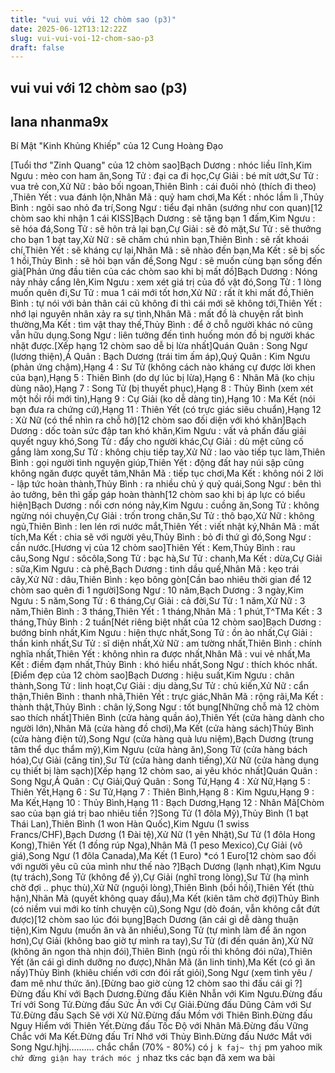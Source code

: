 ```yaml
---
title: "vui vui với 12 chòm sao (p3)"
date: 2025-06-12T13:12:22Z
slug: vui-vui-voi-12-chom-sao-p3
draft: false
---
```


## vui vui với 12 chòm sao (p3)

## lana nhanma9x

Bí Mật "Kinh Khủng Khiếp" của 12 Cung Hoàng Đạo
 
 

 
[Tuổi thơ "Zinh Quang" của 12 chòm sao]Bạch Dương : nhóc liều lĩnh,Kim Ngưu : mèo con ham ăn,Song Tử : đại ca đi học,Cự Giải : bé mít ướt,Sư Tử : vua trẻ con,Xử Nữ : bảo bối ngoan,Thiên Bình : cái đuôi nhỏ (thích đi theo) ,Thiên Yết : vua đánh lộn,Nhân Mã : quỷ ham chơi,Ma Kết : nhóc lầm lì ,Thủy Bình : ngôi sao nhỏ đa trí,Song Ngư : tiểu đại nhân (sướng như con quan)[12 chòm sao khi nhận 1 cái KISS]Bạch Dương : sẽ tặng bạn 1 đấm,Kim Ngưu : sẽ hóa đá,Song Tử : sẽ hôn trả lại bạn,Cự Giải : sẽ đỏ mặt,Sư Tử : sẽ thưởng cho bạn 1 bạt tay,Xử Nữ : sẽ chăm chú nhìn bạn,Thiên Bình : sẽ rất khoái chí,Thiên Yết : sẽ kháng cự lại,Nhân Mã : sẽ nhào đến bạn,Ma Kết : sẽ bị sốc 1 hồi,Thủy Bình : sẽ hỏi bạn vấn đề,Song Ngư : sẽ muốn cùng bạn sống đến già[Phản ứng đầu tiên của các chòm sao khi bị mất đồ]Bạch Dương : Nóng nảy nhảy cẩng lên,Kim Ngưu : xem xét giá trị của đồ vật đó,Song Tử : 1 lòng muốn quên đi,Sư Tử : mua 1 cái mới tốt hơn,Xử Nữ : rất ít khi mất đồ,Thiên Bình : tự nói với bản thân cái cũ không đi thì cái mới sẽ không tới,Thiên Yết : nhớ lại nguyên nhân xảy ra sự tình,Nhân Mã : mất đồ là chuyện rất bình thường,Ma Kết : tìm vật thay thế,Thủy Bình : để ở chỗ người khác nó cũng vẫn hữu dụng.Song Ngư : liên tưởng đến tình huống món đồ bị người khác nhặt được.[Xếp hạng 12 chòm sao dễ bị lừa nhất]Quán Quân : Song Ngư (lương thiện),Á Quân : Bạch Dương (trái tim ấm áp),Quý Quân : Kim Ngưu (phản ứng chậm),Hạng 4 : Sư Tử (không cách nào kháng cự được lời khen của bạn),Hạng 5 : Thiên Bình (do dự lúc bị lừa),Hạng 6 : Nhân Mã (ko chịu dùng não),Hạng 7 : Song Tử (bị thuyết phục),Hạng 8 : Thủy Bình (xem xét một hồi rồi mới tin),Hạng 9 : Cự Giải (ko dễ dàng tin),Hạng 10 : Ma Kết (nói bạn đưa ra chứng cứ),Hạng 11 : Thiên Yết (có trực giác siêu chuẩn),Hạng 12 : Xử Nữ (có thể nhìn ra chỗ hở)[12 chòm sao đối diện với khó khăn]Bạch Dương : dốc toàn sức đập tan khó khăn,Kim Ngưu : vất vả phấn đấu giải quyết nguy khó,Song Tử : đẩy cho người khác,Cự Giải : dù mệt cũng cố gắng làm xong,Sư Tử : không chịu tiếp tay,Xử Nữ : lao vào tiếp tục làm,Thiên Bình : gọi người tình nguyện giúp,Thiên Yết : động đất hay núi sập cũng không ngăn được quyết tâm,Nhân Mã : tiếp tục chơi,Ma Kết : không nói 2 lời - lập tức hoàn thành,Thủy Bình : ra nhiều chủ ý quỷ quái,Song Ngư : bên thì ảo tưởng, bên thì gấp gáp hoàn thành[12 chòm sao khi bị áp lực có biểu hiện]Bạch Dương : nổi cơn nóng nảy,Kim Ngưu : cuồng ăn,Song Tử : không ngừng nói chuyện,Cự Giải : trốn trong chăn,Sư Tử : thô bạo,Xử Nữ : không ngủ,Thiên Bình : len lén rơi nước mắt,Thiên Yết : viết nhật ký,Nhân Mã : mất tích,Ma Kết : chia sẽ với người yêu,Thủy Bình : bỏ đi thứ gì đó,Song Ngư : cần nước.[Hương vị của 12 chòm sao]Thiên Yết : Kem,Thủy Bình : rau câu,Song Ngư : sôcôla,Song Tử : bạc hà,Sư Tử : chanh,Ma Kết : dừa,Cự Giải : sữa,Kim Ngưu : cà phê,Bạch Dương : tinh dầu quế,Nhân Mã : kẹo trái cây,Xử Nữ : dâu,Thiên Bình : kẹo bông gòn[Cần bao nhiêu thời gian để 12 chòm sao quên đi 1 người]Song Ngư : 10 năm,Bạch Dương : 3 ngày,Kim Ngưu : 5 năm,Song Tử : 6 tháng,Cự Giải : cả đời,Sư Tử : 1 năm,Xử Nữ : 3 năm,Thiên Bình : 3 tháng,Thiên Yết : 1 tháng,Nhân Mã : 1 phút,T^TMa Kết : 3 tháng,Thủy Bình : 2 tuần[Nét riêng biệt nhất của 12 chòm sao]Bạch Dương : bướng bỉnh nhất,Kim Ngưu : hiện thực nhất,Song Tử : ồn ào nhất,Cự Giải : thần kinh nhất,Sư Tử : sĩ diện nhất,Xử Nữ : am tường nhất,Thiên Bình : chính nghĩa nhất,Thiên Yết : không nhìn ra được nhất,Nhân Mã : vui vẻ nhất,Ma Kết : điềm đạm nhất,Thủy Bình : khó hiểu nhất,Song Ngư : thích khóc nhất.[Điểm đẹp của 12 chòm sao]Bạch Dương : hiệu suất,Kim Ngưu : chân thành,Song Tử : linh hoạt,Cự Giải : dịu dàng,Sư Tử : chủ kiến,Xử Nữ : cẩn thận,Thiên Bình : thanh nhã,Thiên Yết : trực giác,Nhân Mã : rộng rãi,Ma Kết : thành thật,Thủy Bình : chân lý,Song Ngư : tốt bụng[Những chỗ mà 12 chòm sao thích nhất]Thiên Bình (cửa hàng quần áo),Thiên Yết (cửa hàng dành cho người lớn),Nhân Mã (cửa hàng đồ chơi),Ma Kết (cửa hàng sách)Thủy Bình (cửa hàng điện tử),Song Ngư (cửa hàng quà lưu niệm),Bạch Dương (trung tâm thể dục thẩm mỹ),Kim Ngưu (cửa hàng ăn),Song Tử (cửa hàng bách hóa),Cự Giải (căng tin),Sư Tử (cửa hàng danh tiếng),Xử Nữ (cửa hàng dụng cụ thiết bị làm sạch)[Xếp hạng 12 chòm sao, ai yêu khóc nhất]Quán Quân : Song Ngư,Á Quân : Cự Giải,Quý Quân : Song Tử,Hạng 4 : Xử Nữ,Hạng 5 : Thiên Yết,Hạng 6 : Sư Tử,Hạng 7 : Thiên Bình,Hạng 8 : Kim Ngưu,Hạng 9 : Ma Kết,Hạng 10 : Thủy Bình,Hạng 11 : Bạch Dương,Hạng 12 : Nhân Mã[Chòm sao của bạn giá trị bao nhiêu tiền ?]Song Tử (1 đôla Mỹ),Thủy Bình (1 bạt Thái Lan),Thiên Bình (1 won Hàn Quốc),Kim Ngưu (1 swiss Francs/CHF),Bạch Dương (1 Đài tệ),Xử Nữ (1 yên Nhật),Sư Tử (1 đôla Hong Kong),Thiên Yết (1 đồng rúp Nga),Nhân Mã (1 peso Mexico),Cự Giải (vô giá),Song Ngư (1 đôla Canada),Ma Kết (1 Euro) *có 1 Euro[12 chòm sao đối với người yêu cũ của mình như thế nào ?]Bạch Dương (lạnh nhạt),Kim Ngưu (tự trách),Song Tử (không để ý),Cự Giải (nghĩ trong lòng),Sư Tử (hạ mình chờ đợi .. phục thù),Xử Nữ (nguội lòng),Thiên Bình (bồi hồi),Thiên Yết (thù hận),Nhân Mã (quyết không quay đầu),Ma Kết (kiên tâm chờ đợi)Thủy Bình (có niềm vui mới ko tính chuyện cũ),Song Ngư (dò đoán, vẫn không cắt đứt được)[12 chòm sao lúc đói bụng]Bạch Dương (ăn cái gì dễ dàng thuận tiện),Kim Ngưu (muốn ăn và ăn nhiều),Song Tử (tự mình làm để ăn ngon hơn),Cự Giải (không bao giờ tự mình ra tay),Sư Tử (đi đến quán ăn),Xử Nữ (không ăn ngon thà nhịn đói),Thiên Bình (ngủ rồi thì không đói nữa),Thiên Yết (ăn cái gì dinh dưỡng no được),Nhân Mã (ăn linh tinh),Ma Kết (có gì ăn nấy)Thủy Bình (khiêu chiến với cơn đói rất giỏi),Song Ngư (xem tình yêu / đam mê như thức ăn).[Đừng bao giờ cùng 12 chòm sao thi đấu cái gỉ ?] Đừng đấu Khí với Bạch Dương.Đừng đấu Kiên Nhẫn với Kim Ngưu.Đừng đấu Trí với Song Tử.Đừng đấu Sức Ăn với Cự Giải.Đừng đấu Dũng Cảm với Sư Tử.Đừng đấu Sạch Sẽ với Xử Nữ.Đừng đấu Mồm với Thiên Bình.Đừng đấu Nguy Hiểm với Thiên Yết.Đừng đấu Tốc Độ với Nhân Mã.Đừng đấu Vững Chắc với Ma Kết.Đừng đấu Trí Nhớ với Thủy Bình.Đừng đấu Nước Mắt với Song Ngư.hjhj.......... chắc chắn (70% - 80%) có j` k faj~ thj` pm yahoo mik` chứ đừng giận hay trách móc j` nhaz
tks các bạn đã xem wa bài
